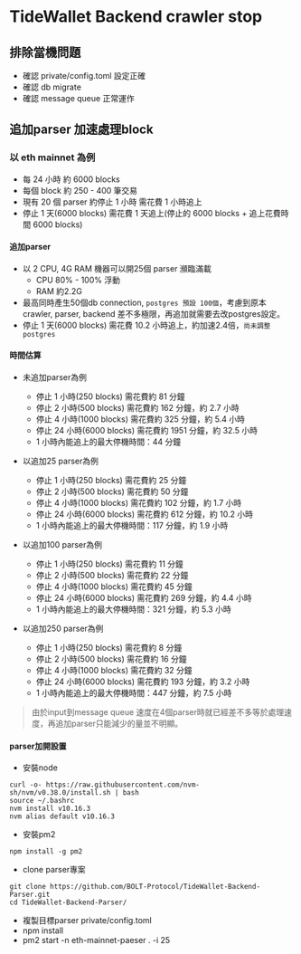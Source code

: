 # TideWallet Backend crawler stop

## 排除當機問題
- 確認 private/config.toml 設定正確
- 確認 db migrate
- 確認 message queue 正常運作

## 追加parser 加速處理block

### 以 eth mainnet 為例
- 每 24 小時 約 6000 blocks
- 每個 block 約 250 - 400 筆交易
- 現有 20 個 parser 約停止 1 小時 需花費 1 小時追上
- 停止 1 天(6000 blocks) 需花費 1 天追上(停止的 6000 blocks + 追上花費時間 6000 blocks)

#### 追加parser
- 以 2 CPU, 4G RAM 機器可以開25個 parser 瀕臨滿載
  - CPU 80% - 100% 浮動
  - RAM 約2.2G
- 最高同時產生50個db connection, `postgres 預設 100個`，考慮到原本 crawler,  parser, backend 差不多極限，再追加就需要去改postgres設定。
- 停止 1 天(6000 blocks) 需花費 10.2 小時追上，約加速2.4倍，`尚未調整postgres`

#### 時間估算
- 未追加parser為例
  - 停止 1 小時(250 blocks) 需花費約 81 分鐘
  - 停止 2 小時(500 blocks) 需花費約 162 分鐘，約 2.7 小時
  - 停止 4 小時(1000 blocks) 需花費約 325 分鐘，約 5.4 小時
  - 停止 24 小時(6000 blocks) 需花費約 1951 分鐘，約 32.5 小時
  - 1 小時內能追上的最大停機時間：44 分鐘

- 以追加25 parser為例
  - 停止 1 小時(250 blocks) 需花費約 25 分鐘
  - 停止 2 小時(500 blocks) 需花費約 50 分鐘
  - 停止 4 小時(1000 blocks) 需花費約 102 分鐘，約 1.7 小時
  - 停止 24 小時(6000 blocks) 需花費約 612 分鐘，約 10.2 小時
  - 1 小時內能追上的最大停機時間：117 分鐘，約 1.9 小時

- 以追加100 parser為例
  - 停止 1 小時(250 blocks) 需花費約 11 分鐘
  - 停止 2 小時(500 blocks) 需花費約 22 分鐘
  - 停止 4 小時(1000 blocks) 需花費約 45 分鐘
  - 停止 24 小時(6000 blocks) 需花費約 269 分鐘，約 4.4 小時
  - 1 小時內能追上的最大停機時間：321 分鐘，約 5.3 小時

- 以追加250 parser為例
  - 停止 1 小時(250 blocks) 需花費約 8 分鐘
  - 停止 2 小時(500 blocks) 需花費約 16 分鐘
  - 停止 4 小時(1000 blocks) 需花費約 32 分鐘
  - 停止 24 小時(6000 blocks) 需花費約 193 分鐘，約 3.2 小時
  - 1 小時內能追上的最大停機時間：447 分鐘，約 7.5 小時

> 由於input到message queue 速度在4個parser時就已經差不多等於處理速度，再追加parser只能減少的量並不明顯。

#### parser加開設置
- 安裝node
```shell
curl -o- https://raw.githubusercontent.com/nvm-sh/nvm/v0.38.0/install.sh | bash
source ~/.bashrc
nvm install v10.16.3
nvm alias default v10.16.3
```
- 安裝pm2
```shell
npm install -g pm2
```
- clone parser專案
```shell
git clone https://github.com/BOLT-Protocol/TideWallet-Backend-Parser.git
cd TideWallet-Backend-Parser/
```

- 複製目標parser private/config.toml
- npm install
- pm2 start -n eth-mainnet-paeser . -i 25
